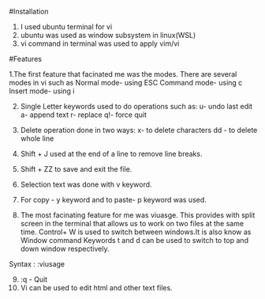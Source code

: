 #Installation

1. I used ubuntu terminal for vi
2. ubuntu was used as window subsystem in linux(WSL)
3. vi command in terminal was used to apply vim/vi

#Features

1.The first feature that facinated me was the modes.
There are several modes in vi such as
Normal mode- using ESC
Command mode- using c
Insert mode- using i

2. Single Letter keywords used to do operations such as:
u- undo last edit
a- append text
r- replace
q!- force quit

3. Delete operation done in two ways:
 x- to delete characters
 dd - to delete whole line
 
4. Shift + J used at the end of a line to remove line breaks.

5. Shift + ZZ to save and exit the file.

6. Selection text was done with v keyword.

7. For copy - y keyword and to paste- p keyword was used.

8. The most facinating feature for me was viuasge.
  This provides with split screen in the terminal that allows us to work on two files at the same time.
  Control+ W is used to switch between windows.It is also know as Window command
  Keywords t and d can be used to switch to top and down window respectively.
  
  Syntax :
  :viusage
  
 9. :q - Quit
 10. Vi can be used to edit html and other text files.
